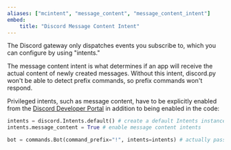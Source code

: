 ```yaml
---
aliases: ["mcintent", "message_content", "message_content_intent"]
embed:
    title: "Discord Message Content Intent"
---
```


The Discord gateway only dispatches events you subscribe to, which you can configure by using "intents."

The message content intent is what determines if an app will receive the actual content of newly created messages. Without this intent, discord.py won't be able to detect prefix commands, so prefix commands won't respond.

Privileged intents, such as message content, have to be explicitly enabled from the [Discord Developer Portal](https://discord.com/developers/applications) in addition to being enabled in the code:

```py
intents = discord.Intents.default() # create a default Intents instance
intents.message_content = True # enable message content intents

bot = commands.Bot(command_prefix="!", intents=intents) # actually pass it into the constructor
```
